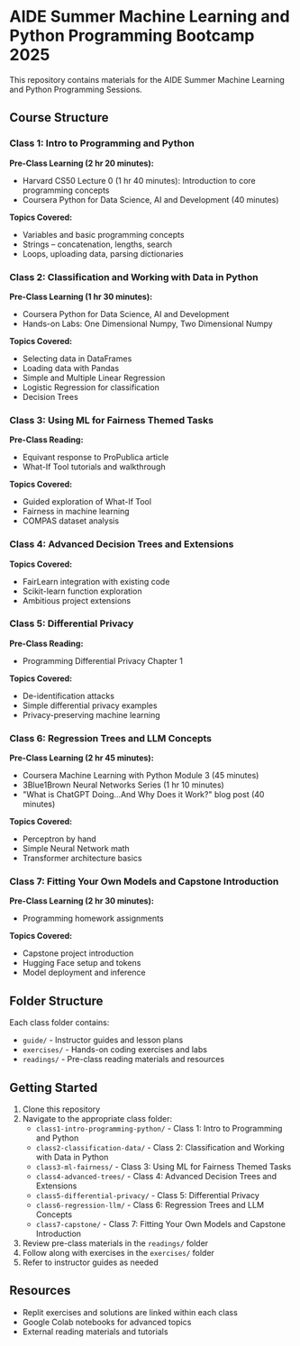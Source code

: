 # AIDE Summer Machine Learning and Python Programming Bootcamp 2025

This repository contains materials for the AIDE Summer Machine Learning and Python Programming Sessions.

## Course Structure

### Class 1: Intro to Programming and Python
**Pre-Class Learning (2 hr 20 minutes):**
- Harvard CS50 Lecture 0 (1 hr 40 minutes): Introduction to core programming concepts
- Coursera Python for Data Science, AI and Development (40 minutes)

**Topics Covered:**
- Variables and basic programming concepts
- Strings – concatenation, lengths, search
- Loops, uploading data, parsing dictionaries

### Class 2: Classification and Working with Data in Python
**Pre-Class Learning (1 hr 30 minutes):**
- Coursera Python for Data Science, AI and Development
- Hands-on Labs: One Dimensional Numpy, Two Dimensional Numpy

**Topics Covered:**
- Selecting data in DataFrames
- Loading data with Pandas
- Simple and Multiple Linear Regression
- Logistic Regression for classification
- Decision Trees

### Class 3: Using ML for Fairness Themed Tasks
**Pre-Class Reading:**
- Equivant response to ProPublica article
- What-If Tool tutorials and walkthrough

**Topics Covered:**
- Guided exploration of What-If Tool
- Fairness in machine learning
- COMPAS dataset analysis

### Class 4: Advanced Decision Trees and Extensions
**Topics Covered:**
- FairLearn integration with existing code
- Scikit-learn function exploration
- Ambitious project extensions

### Class 5: Differential Privacy
**Pre-Class Reading:**
- Programming Differential Privacy Chapter 1

**Topics Covered:**
- De-identification attacks
- Simple differential privacy examples
- Privacy-preserving machine learning

### Class 6: Regression Trees and LLM Concepts
**Pre-Class Learning (2 hr 45 minutes):**
- Coursera Machine Learning with Python Module 3 (45 minutes)
- 3Blue1Brown Neural Networks Series (1 hr 10 minutes)
- "What is ChatGPT Doing…And Why Does it Work?" blog post (40 minutes)

**Topics Covered:**
- Perceptron by hand
- Simple Neural Network math
- Transformer architecture basics

### Class 7: Fitting Your Own Models and Capstone Introduction
**Pre-Class Learning (2 hr 30 minutes):**
- Programming homework assignments

**Topics Covered:**
- Capstone project introduction
- Hugging Face setup and tokens
- Model deployment and inference

## Folder Structure

Each class folder contains:
- `guide/` - Instructor guides and lesson plans
- `exercises/` - Hands-on coding exercises and labs
- `readings/` - Pre-class reading materials and resources

## Getting Started

1. Clone this repository
2. Navigate to the appropriate class folder:
   - `class1-intro-programming-python/` - Class 1: Intro to Programming and Python
   - `class2-classification-data/` - Class 2: Classification and Working with Data in Python
   - `class3-ml-fairness/` - Class 3: Using ML for Fairness Themed Tasks
   - `class4-advanced-trees/` - Class 4: Advanced Decision Trees and Extensions
   - `class5-differential-privacy/` - Class 5: Differential Privacy
   - `class6-regression-llm/` - Class 6: Regression Trees and LLM Concepts
   - `class7-capstone/` - Class 7: Fitting Your Own Models and Capstone Introduction
3. Review pre-class materials in the `readings/` folder
4. Follow along with exercises in the `exercises/` folder
5. Refer to instructor guides as needed

## Resources

- Replit exercises and solutions are linked within each class
- Google Colab notebooks for advanced topics
- External reading materials and tutorials


